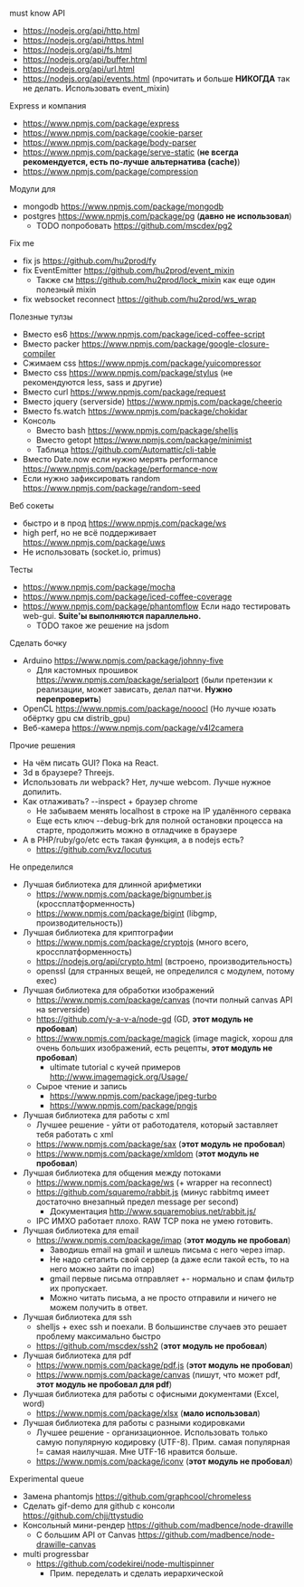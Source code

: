 must know API

 * https://nodejs.org/api/http.html
 * https://nodejs.org/api/https.html
 * https://nodejs.org/api/fs.html
 * https://nodejs.org/api/buffer.html
 * https://nodejs.org/api/url.html
 * https://nodejs.org/api/events.html (прочитать и больше **НИКОГДА** так не делать. Использовать event_mixin)
 
Express и компания

 * https://www.npmjs.com/package/express
 * https://www.npmjs.com/package/cookie-parser
 * https://www.npmjs.com/package/body-parser
 * https://www.npmjs.com/package/serve-static (**не всегда рекомендуется, есть по-лучше альтернатива (cache)**)
 * https://www.npmjs.com/package/compression

Модули для
 * mongodb https://www.npmjs.com/package/mongodb
 * postgres https://www.npmjs.com/package/pg (**давно не использовал**)
   * TODO попробовать https://github.com/mscdex/pg2

Fix me

 * fix js https://github.com/hu2prod/fy
 * fix EventEmitter https://github.com/hu2prod/event_mixin
   * Также см https://github.com/hu2prod/lock_mixin как еще один полезный mixin
 * fix websocket reconnect https://github.com/hu2prod/ws_wrap

Полезные тулзы

 * Вместо es6    https://www.npmjs.com/package/iced-coffee-script
 * Вместо packer https://www.npmjs.com/package/google-closure-compiler
 * Сжимаем css   https://www.npmjs.com/package/yuicompressor
 * Вместо css    https://www.npmjs.com/package/stylus (не рекомендуются less, sass и другие)
 * Вместо curl   https://www.npmjs.com/package/request
 * Вместо jquery (serverside) https://www.npmjs.com/package/cheerio
 * Вместо fs.watch https://www.npmjs.com/package/chokidar
 * Консоль
   * Вместо bash   https://www.npmjs.com/package/shelljs
   * Вместо getopt https://www.npmjs.com/package/minimist
   * Таблица https://github.com/Automattic/cli-table
 * Вместо Date.now если нужно мерять performance https://www.npmjs.com/package/performance-now
 * Если нужно зафиксировать random https://www.npmjs.com/package/random-seed

Веб сокеты

 * быстро и в прод https://www.npmjs.com/package/ws
 * high perf, но не всё поддерживает https://www.npmjs.com/package/uws
 * Не использовать (socket.io, primus)

Тесты

 * https://www.npmjs.com/package/mocha
 * https://www.npmjs.com/package/iced-coffee-coverage
 * https://www.npmjs.com/package/phantomflow Если надо тестировать web-gui. **Suite'ы выполняются параллельно.**
   * TODO такое же решение на jsdom

Сделать бочку

 * Arduino https://www.npmjs.com/package/johnny-five
   * Для кастомных прошивок https://www.npmjs.com/package/serialport (были претензии к реализации, может зависать, делал патчи. **Нужно перепроверить**)
 * OpenCL https://www.npmjs.com/package/nooocl (Но лучше юзать обёртку gpu см distrib_gpu)
 * Веб-камера https://www.npmjs.com/package/v4l2camera

Прочие решения

 * На чём писать GUI? Пока на React.
 * 3d в браузере? Threejs.
 * Использовать ли webpack? Нет, лучше webcom. Лучше нужное допилить.
 * Как отлаживать? --inspect + браузер chrome
   * Не забываем менять localhost в строке на IP удалённого сервака
   * Еще есть ключ --debug-brk для полной остановки процесса на старте, продолжить можно в отладчике в браузере
 * А в PHP/ruby/go/etc есть такая функция, а в nodejs есть?
   * https://github.com/kvz/locutus

Не определился

 * Лучшая библиотека для длинной арифметики
   * https://www.npmjs.com/package/bignumber.js (кроссплатформенность)
   * https://www.npmjs.com/package/bigint (libgmp, производительность))
 * Лучшая библиотека для криптографии
   * https://www.npmjs.com/package/cryptojs (много всего, кроссплатформенность)
   * https://nodejs.org/api/crypto.html (встроено, производительность)
   * openssl (для странных вещей, не определился с модулем, потому exec)
 * Лучшая библиотека для обработки изображений
   * https://www.npmjs.com/package/canvas (почти полный canvas API на serverside)
   * https://github.com/y-a-v-a/node-gd (GD, **этот модуль не пробовал**)
   * https://www.npmjs.com/package/magick (image magick, хорош для очень больших изображений, есть рецепты, **этот модуль не пробовал**)
     * ultimate tutorial с кучей примеров http://www.imagemagick.org/Usage/
   * Сырое чтение и запись
     * https://www.npmjs.com/package/jpeg-turbo
     * https://www.npmjs.com/package/pngjs 
 * Лучшая библиотека для работы с xml
   * Лучшее решение - уйти от работодателя, который заставляет тебя работать с xml
   * https://www.npmjs.com/package/sax (**этот модуль не пробовал**)
   * https://www.npmjs.com/package/xmldom (**этот модуль не пробовал**)
 * Лучшая библиотека для общения между потоками
   * https://www.npmjs.com/package/ws (+ wrapper на reconnect)
   * https://github.com/squaremo/rabbit.js (минус rabbitmq имеет достаточно внезапный предел message per second)
     * Документация http://www.squaremobius.net/rabbit.js/
   * IPC ИМХО работает плохо. RAW TCP пока не умею готовить.
 * Лучшая библиотека для email
   * https://www.npmjs.com/package/imap (**этот модуль не пробовал**)
     * Заводишь email на gmail и шлешь письма с него через imap.
     * Не надо сетапить свой сервер (а даже если такой есть, то на него можно зайти по imap)
     * gmail первые письма отправляет +- нормально и спам фильтр их пропускает.
     * Можно читать письма, а не просто отправили и ничего не можем получить в ответ.
 * Лучшая библиотека для ssh
   * shelljs + exec ssh и поехали. В большинстве случаев это решает проблему максимально быстро
   * https://github.com/mscdex/ssh2 (**этот модуль не пробовал**)
 * Лучшая библиотека для pdf
   * https://www.npmjs.com/package/pdf.js (**этот модуль не пробовал**)
   * https://www.npmjs.com/package/canvas (пишут, что может pdf, **этот модуль не пробовал для pdf**)
 * Лучшая библиотека для работы с офисными документами (Excel, word)
   * https://www.npmjs.com/package/xlsx (**мало использовал**)
 * Лучшая библиотека для работы с разными кодировками
   * Лучшее решение - организационное. Использовать только самую популярную кодировку (UTF-8). Прим. самая популярная != самая наилучшая. Мне UTF-16 нравится больше.
   * https://www.npmjs.com/package/iconv (**этот модуль не пробовал**)

Experimental queue

  * Замена phantomjs https://github.com/graphcool/chromeless
  * Сделать gif-demo для github с консоли https://github.com/chjj/ttystudio
  * Консольный мини-рендер https://github.com/madbence/node-drawille
    * С большим API от Canvas https://github.com/madbence/node-drawille-canvas
  * multi progressbar
    * https://github.com/codekirei/node-multispinner
      * Прим. переделать и сделать иерархической

